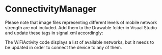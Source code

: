 # ConnectivityManager
Please note that image files representing different levels of mobile network strength are not included. 
Add them to the Drawable folder in Visual Studio and update these tags in signal.xml accordingly:

<item android:drawable="@drawable/(filename)" android:minLevel="-1" android:maxLevel="0" />
<item android:drawable="@drawable/(filename)" android:minLevel="1" android:maxLevel="9" />
<item android:drawable="@drawable/(filename)" android:minLevel="10" android:maxLevel="19" />
<item android:drawable="@drawable/(filename)" android:minLevel="20" android:maxLevel="100" />

The WiFiActivity code displays a list of available networks, but it needs to be updated in order to connect the device to any of them.
